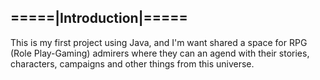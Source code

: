 ## =====|Introduction|=====
This is my first project using Java, and I'm want shared a space for RPG (Role Play-Gaming) admirers where they can an agend with their stories, characters, campaigns and other things from this universe.
